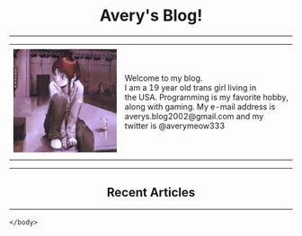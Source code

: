 <html>
    <script src="main.js"> </script>
    <link rel = "stylesheet" type = "text/css" href="main.css">
    <body id="body" style="background-image: url(paper.jpg);">
        <center>
            <h1 class = "font1" > Avery's Blog! </h1>
        </center>
        <hr />
        <table width = "100%" border = "0">
            <tr>
                <td width = "200" height = "200">
                    <a href = "https://twitter.com/averymeow333" target = "_self">
                        <img src = "/Thumbnails/intro.jpg"/>
                    </a>
                </td>
                <td width = "300" height = "200">
                    <p class = "font1"> Welcome to my blog.<br />
                        I am a 19 year old trans girl living in<br />
                        the USA. Programming is my favorite hobby,<br />
                        along with gaming. My e-mail address is<br />
                        averys.blog2002@gmail.com and my twitter is @averymeow333</p>
                </td>
            </tr>
        </table>
        <hr />
        <center>
            <h2 class = "font1">Recent Articles</h2>
        </center>
        <hr />
        

    </body>
</html>